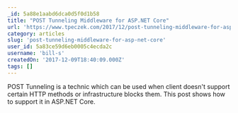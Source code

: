 ```yaml
---
_id: 5a88e1aabd6dca0d5f0d1b58
title: "POST Tunneling Middleware for ASP.NET Core"
url: 'https://www.tpeczek.com/2017/12/post-tunneling-middleware-for-aspnet.html'
category: articles
slug: 'post-tunneling-middleware-for-asp-net-core'
user_id: 5a83ce59d6eb0005c4ecda2c
username: 'bill-s'
createdOn: '2017-12-09T18:40:09.000Z'
tags: []
---
```


POST Tunneling is a technic which can be used when client doesn't support certain HTTP methods or infrastructure blocks them. This post shows how to support it in ASP.NET Core.

